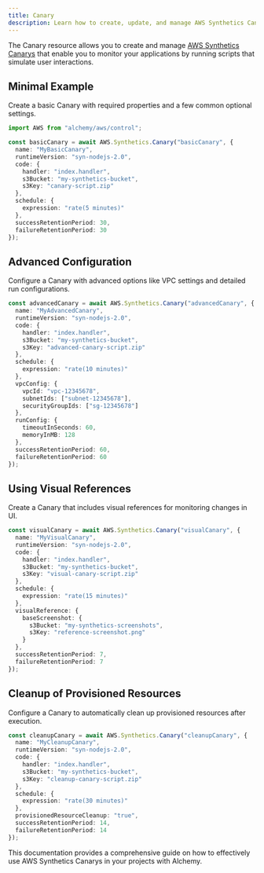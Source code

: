 ```yaml
---
title: Canary
description: Learn how to create, update, and manage AWS Synthetics Canarys using Alchemy Cloud Control.
---
```



The Canary resource allows you to create and manage [AWS Synthetics Canarys](https://docs.aws.amazon.com/synthetics/latest/userguide/) that enable you to monitor your applications by running scripts that simulate user interactions.

## Minimal Example

Create a basic Canary with required properties and a few common optional settings.

```ts
import AWS from "alchemy/aws/control";

const basicCanary = await AWS.Synthetics.Canary("basicCanary", {
  name: "MyBasicCanary",
  runtimeVersion: "syn-nodejs-2.0",
  code: {
    handler: "index.handler",
    s3Bucket: "my-synthetics-bucket",
    s3Key: "canary-script.zip"
  },
  schedule: {
    expression: "rate(5 minutes)"
  },
  successRetentionPeriod: 30,
  failureRetentionPeriod: 30
});
```

## Advanced Configuration

Configure a Canary with advanced options like VPC settings and detailed run configurations.

```ts
const advancedCanary = await AWS.Synthetics.Canary("advancedCanary", {
  name: "MyAdvancedCanary",
  runtimeVersion: "syn-nodejs-2.0",
  code: {
    handler: "index.handler",
    s3Bucket: "my-synthetics-bucket",
    s3Key: "advanced-canary-script.zip"
  },
  schedule: {
    expression: "rate(10 minutes)"
  },
  vpcConfig: {
    vpcId: "vpc-12345678",
    subnetIds: ["subnet-12345678"],
    securityGroupIds: ["sg-12345678"]
  },
  runConfig: {
    timeoutInSeconds: 60,
    memoryInMB: 128
  },
  successRetentionPeriod: 60,
  failureRetentionPeriod: 60
});
```

## Using Visual References

Create a Canary that includes visual references for monitoring changes in UI.

```ts
const visualCanary = await AWS.Synthetics.Canary("visualCanary", {
  name: "MyVisualCanary",
  runtimeVersion: "syn-nodejs-2.0",
  code: {
    handler: "index.handler",
    s3Bucket: "my-synthetics-bucket",
    s3Key: "visual-canary-script.zip"
  },
  schedule: {
    expression: "rate(15 minutes)"
  },
  visualReference: {
    baseScreenshot: {
      s3Bucket: "my-synthetics-screenshots",
      s3Key: "reference-screenshot.png"
    }
  },
  successRetentionPeriod: 7,
  failureRetentionPeriod: 7
});
```

## Cleanup of Provisioned Resources

Configure a Canary to automatically clean up provisioned resources after execution.

```ts
const cleanupCanary = await AWS.Synthetics.Canary("cleanupCanary", {
  name: "MyCleanupCanary",
  runtimeVersion: "syn-nodejs-2.0",
  code: {
    handler: "index.handler",
    s3Bucket: "my-synthetics-bucket",
    s3Key: "cleanup-canary-script.zip"
  },
  schedule: {
    expression: "rate(30 minutes)"
  },
  provisionedResourceCleanup: "true",
  successRetentionPeriod: 14,
  failureRetentionPeriod: 14
});
``` 

This documentation provides a comprehensive guide on how to effectively use AWS Synthetics Canarys in your projects with Alchemy.
